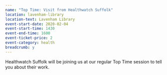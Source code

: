 ```yaml
---
name: "Top Time: Visit from Healthwatch Suffolk"
location: lavenham-library
location-text: Lavenham Library
event-start-date: 2020-02-04
event-start-time: 1430
event-end-time: 1600
event-ticket-price: 2
event-category: health
breadcrumb: y
---
```


Healthwatch Suffolk will be joining us at our regular Top Time session to tell you about their work.
